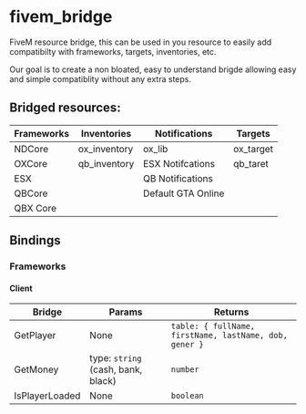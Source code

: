 # fivem_bridge
FiveM resource bridge, this can be used in you resource to easily add compatibilty with frameworks, targets, inventories, etc.

Our goal is to create a non bloated, easy to understand brigde allowing easy and simple compatiblity without any extra steps.

## Bridged resources:

| Frameworks | Inventories | Notifications | Targets
| ------------- | ------------- | ------------- | ------------- |
| NDCore | ox_inventory | ox_lib | ox_target
| OXCore | qb_inventory | ESX Notifcations | qb_taret
| ESX | | QB Notifications | 
| QBCore | | Default GTA Online |
| QBX Core |



## Bindings
### Frameworks
#### Client
| Bridge  | Params | Returns
| ------------- | ------------- | ------------- |
| GetPlayer | None | `table: { fullName, firstName, lastName, dob, gener }`
| GetMoney | type: `string` (cash, bank, black)  | `number`
| IsPlayerLoaded | None | `boolean`
